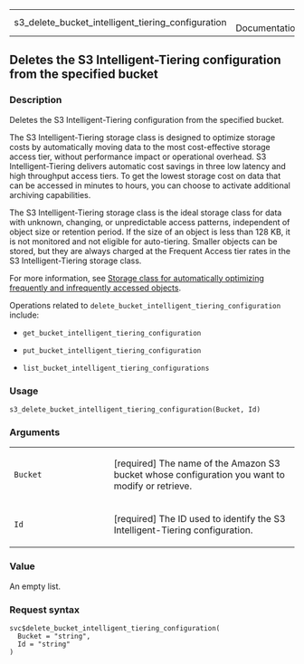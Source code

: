<table style="width: 100%;">
<tbody>
<tr class="odd">
<td>s3_delete_bucket_intelligent_tiering_configuration</td>
<td style="text-align: right;">R Documentation</td>
</tr>
</tbody>
</table>

## Deletes the S3 Intelligent-Tiering configuration from the specified bucket

### Description

Deletes the S3 Intelligent-Tiering configuration from the specified
bucket.

The S3 Intelligent-Tiering storage class is designed to optimize storage
costs by automatically moving data to the most cost-effective storage
access tier, without performance impact or operational overhead. S3
Intelligent-Tiering delivers automatic cost savings in three low latency
and high throughput access tiers. To get the lowest storage cost on data
that can be accessed in minutes to hours, you can choose to activate
additional archiving capabilities.

The S3 Intelligent-Tiering storage class is the ideal storage class for
data with unknown, changing, or unpredictable access patterns,
independent of object size or retention period. If the size of an object
is less than 128 KB, it is not monitored and not eligible for
auto-tiering. Smaller objects can be stored, but they are always charged
at the Frequent Access tier rates in the S3 Intelligent-Tiering storage
class.

For more information, see [Storage class for automatically optimizing
frequently and infrequently accessed
objects](https://docs.aws.amazon.com/AmazonS3/latest/userguide/storage-class-intro.html#sc-dynamic-data-access).

Operations related to `delete_bucket_intelligent_tiering_configuration`
include:

-   `get_bucket_intelligent_tiering_configuration`

-   `put_bucket_intelligent_tiering_configuration`

-   `list_bucket_intelligent_tiering_configurations`

### Usage

    s3_delete_bucket_intelligent_tiering_configuration(Bucket, Id)

### Arguments

<table>
<colgroup>
<col style="width: 35%" />
<col style="width: 65%" />
</colgroup>
<tbody>
<tr class="odd">
<td><code
id="s3_delete_bucket_intelligent_tiering_configuration_:_Bucket">Bucket</code></td>
<td><p>[required] The name of the Amazon S3 bucket whose configuration
you want to modify or retrieve.</p></td>
</tr>
<tr class="even">
<td><code
id="s3_delete_bucket_intelligent_tiering_configuration_:_Id">Id</code></td>
<td><p>[required] The ID used to identify the S3 Intelligent-Tiering
configuration.</p></td>
</tr>
</tbody>
</table>

### Value

An empty list.

### Request syntax

    svc$delete_bucket_intelligent_tiering_configuration(
      Bucket = "string",
      Id = "string"
    )
